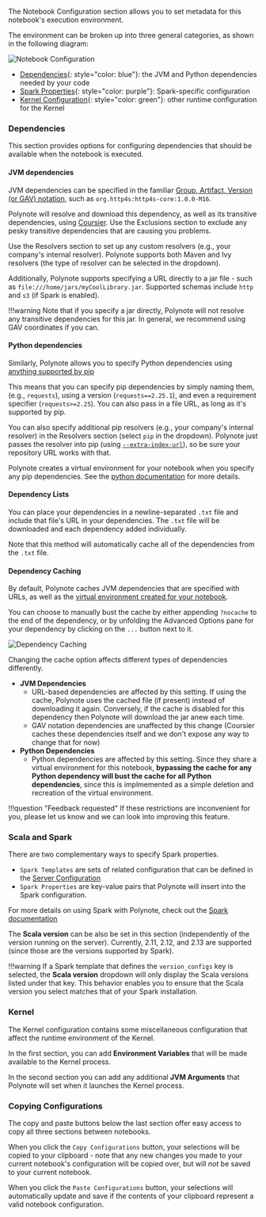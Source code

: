 The Notebook Configuration section allows you to set metadata for this notebook's execution environment. 

The environment can be broken up into three general categories, as shown in the following diagram: 

![Notebook Configuration](images/notebook-configuration.png)

- [Dependencies](#dependencies){: style="color: blue"}: the JVM and Python dependencies needed by your code
- [Spark Properties](#Spark){: style="color: purple"}: Spark-specific configuration
- [Kernel Configuration](#kernel){: style="color: green"}: other runtime configuration for the Kernel

### Dependencies

This section provides options for configuring dependencies that should be available when the notebook is executed.

#### JVM dependencies

JVM dependencies can be specified in the familiar 
[Group, Artifact, Version (or GAV) notation](https://maven.apache.org/guides/mini/guide-naming-conventions.html), such
as `org.http4s:http4s-core:1.0.0-M16`. 

Polynote will resolve and download this dependency, as well as its transitive dependencies, using 
[Coursier](https://get-coursier.io/). Use the Exclusions section to exclude any pesky transitive dependencies that are
causing you problems.

Use the Resolvers section to set up any custom resolvers (e.g., your company's internal resolver). Polynote supports 
both Maven and Ivy resolvers (the type of resolver can be selected in the dropdown).

Additionally, Polynote supports specifying a URL directly to a jar file - such as `file:///home/jars/myCoolLibrary.jar`. 
Supported schemas include `http` and `s3` (if Spark is enabled). 

!!!warning
    Note that if you specify a jar directly, Polynote will not resolve any transitive dependencies for this jar. In 
    general, we recommend using GAV coordinates if you can.

#### Python dependencies

Similarly, Polynote allows you to specify Python dependencies using [anything supported by pip](https://pip.pypa.io/en/stable/user_guide/#installing-packages)

This means that you can specify pip dependencies by simply naming them, (e.g., `requests`), using a version 
(`requests==2.25.1`), and even a requirement specifier (`requests>=2.25`). You can also pass in a file URL, as long as
it's supported by pip. 

You can also specify additional pip resolvers (e.g., your company's internal resolver) in the Resolvers section (select
`pip` in the dropdown). Polynote just passes the resolver into pip (using 
[`--extra-index-url`](https://pip.pypa.io/en/stable/reference/pip_install/#install-extra-index-url)), so be sure your
repository URL works with that. 

Polynote creates a virtual environment for your notebook when you specify any pip dependencies. See the [python 
documentation](python.md#python-dependencies) for more details. 

#### Dependency Lists 
You can place your dependencies in a newline-separated `.txt` file and include that file's URL in your dependencies.
The `.txt` file will be downloaded and each dependency added individually. 

Note that this method will automatically cache all of the dependencies from the `.txt` file. 

#### Dependency Caching

By default, Polynote caches JVM dependencies that are specified with URLs, as well as the [virtual environment created
for your notebook](python.md#python-dependencies). 

You can choose to manually bust the cache by either appending `?nocache` to the end of the dependency, or by 
unfolding the Advanced Options pane for your dependency by clicking on the `...` button next to it. 

![Dependency Caching](images/notebook-configuration-cache.png)

Changing the cache option affects different types of dependencies differently. 

- **JVM Dependencies**
    - URL-based dependencies are affected by this setting. If using the cache, Polynote uses the cached file (if 
      present) instead of downloading it again. Conversely, if the cache is disabled for this dependency then Polynote 
      will download the jar anew each time.
    - GAV notation dependencies are unaffected by this change (Coursier caches these dependencies itself and we don't
      expose any way to change that for now)
- **Python Dependencies**
    - Python dependencies are affected by this setting. Since they share a virtual environment for this notebook, 
      **bypassing the cache for any Python dependency will bust the cache for all Python dependencies**, since this is 
      implmemented as a simple deletion and recreation of the virtual environment. 
      
!!!question "Feedback requested"
    If these restrictions are inconvenient for you, please let us know and we can look into improving this feature. 

### Scala and Spark

There are two complementary ways to specify Spark properties. 

- `Spark Templates` are sets of related configuration that can be defined in the [Server Configuration](server-configuration.md#spark)
- `Spark Properties` are key-value pairs that Polynote will insert into the Spark configuration. 

For more details on using Spark with Polynote, check out the [Spark documentation](spark.md)

The **Scala version** can be also be set in this section (independently of the version running on the server). Currently, 2.11,
2.12, and 2.13 are supported (since those are the versions supported by Spark). 

!!!warning
    If a Spark template that defines the `version_configs` key is selected, the **Scala version** dropdown will only display the Scala versions listed under that key. This behavior enables you to ensure that the Scala version you select matches that of your Spark installation. 

### Kernel

The Kernel configuration contains some miscellaneous configuration that affect the runtime environment of the Kernel. 

In the first section, you can add **Environment Variables** that will be made available to the Kernel process. 

In the second section you can add any additional **JVM Arguments** that Polynote will set when it launches the 
Kernel process. 

### Copying Configurations 

The copy and paste buttons below the last section offer easy access to copy all three sections between notebooks. 

When you click the `Copy Configurations` button, your selections will be copied to your clipboard - note that any new changes
you made to your current notebook's configuration will be copied over, but will _not_ be saved to your current notebook.  

When you click the `Paste Configurations` button, your selections will automatically update and save if the 
contents of your clipboard represent a valid notebook configuration. 